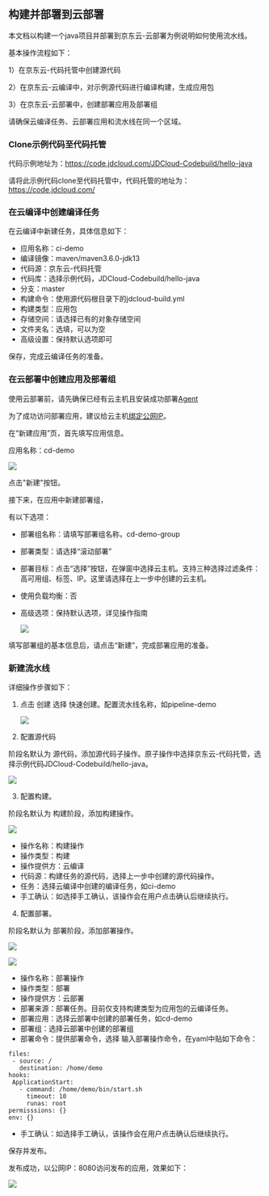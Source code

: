 
## 构建并部署到云部署

本文档以构建一个java项目并部署到京东云-云部署为例说明如何使用流水线。

基本操作流程如下：

1）在京东云-代码托管中创建源代码

2）在京东云-云编译中，对示例源代码进行编译构建，生成应用包

3）在京东云-云部署中，创建部署应用及部署组

请确保云编译任务、云部署应用和流水线在同一个区域。


### Clone示例代码至代码托管

代码示例地址为：https://code.jdcloud.com/JDCloud-Codebuild/hello-java

请将此示例代码clone至代码托管中，代码托管的地址为：https://code.jdcloud.com/


### 在云编译中创建编译任务

在云编译中新建任务，具体信息如下：

-  应用名称：ci-demo
-  编译镜像：maven/maven3.6.0-jdk13
-  代码源：京东云-代码托管
-  代码库：选择示例代码，JDCloud-Codebuild/hello-java
-  分支：master
-  构建命令：使用源代码根目录下的jdcloud-build.yml
-  构建类型：应用包
-  存储空间：请选择已有的对象存储空间
-  文件夹名：选填，可以为空
-  高级设置：保持默认选项即可

保存，完成云编译任务的准备。

### 在云部署中创建应用及部署组

使用云部署前，请先确保已经有云主机且安装成功部署[Agent](../../../Developer-Tools/CodeDeploy/Operation-Guide/Install-Agent.md)


为了成功访问部署应用，建议给云主机[绑定公网IP](../../../Elastic-Compute/Virtual-Machines/Operation-Guide/Network/Associate-Elastic-IP.md)。


在“新建应用”页，首先填写应用信息。

应用名称：cd-demo

   ![](/image/codepipeline/cre-deploy.PNG)

点击"新建"按钮。

接下来，在应用中新建部署组，

有以下选项：

- 部署组名称：请填写部署组名称，cd-demo-group
- 部署类型：请选择“滚动部署”
- 部署目标：点击“选择”按钮，在弹窗中选择云主机。支持三种选择过滤条件：高可用组、标签、IP。这里请选择在上一步中创建的云主机。
- 使用负载均衡：否
- 高级选项：保持默认选项，详见操作指南


    ![](/image/codepipeline/cd-demo-group.PNG)
     

填写部署组的基本信息后，请点击“新建”，完成部署应用的准备。

### 新建流水线

详细操作步骤如下：

1. 点击 创建 选择 快速创建。配置流水线名称，如pipeline-demo

     ![](/image/codepipeline/pipeline-demo.PNG)

2. 配置源代码

  阶段名默认为 源代码，添加源代码子操作。原子操作中选择京东云-代码托管，选择示例代码JDCloud-Codebuild/hello-java。
  
   ![](/image/codepipeline/source-best2.PNG)


3. 配置构建。

  阶段名默认为 构建阶段，添加构建操作。   
  
   ![](/image/codepipeline/build-best2.PNG)

-  操作名称：构建操作
-  操作类型：构建
-  操作提供方：云编译
-  代码源：构建任务的源代码，选择上一步中创建的源代码操作。
-  任务：选择云编译中创建的编译任务，如ci-demo
-  手工确认：如选择手工确认，该操作会在用户点击确认后继续执行。
     
   
 
4. 配置部署。
 
 阶段名默认为 部署阶段，添加部署操作。 
 
 
   ![](/image/codepipeline/deploy-best2.PNG)
        
      
   ![](/image/codepipeline/deploy-best2.1.PNG)
       
      
-  操作名称：部署操作
-  操作类型：部署
-  操作提供方：云部署
-  部署来源：部署任务。目前仅支持构建类型为应用包的云编译任务。
-  部署应用：选择云部署中创建的部署任务，如cd-demo
-  部署组：选择云部署中创建的部署组
-  部署命令：提供部署命令，选择 输入部署操作命令，在yaml中贴如下命令：

 ```
 files:
  - source: /
    destination: /home/demo
hooks:
  ApplicationStart:
    - command: /home/demo/bin/start.sh
      timeout: 10
      runas: root
permisssions: {}
env: {}
 ```

-  手工确认：如选择手工确认，该操作会在用户点击确认后继续执行。
 
 
保存并发布。 

发布成功，以公网IP：8080访问发布的应用，效果如下：

 ![](/image/codepipeline/success.PNG)

